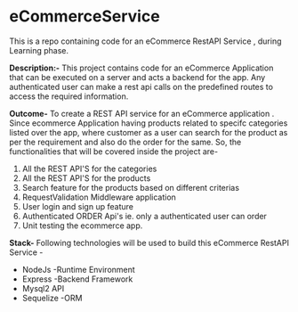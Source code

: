 # eCommerceService

This is a repo containing code for an eCommerce RestAPI Service , during Learning phase.


**Description:-** This project contains code for an eCommerce Application that can be executed on a server and acts a backend for the app. Any authenticated user can make a rest api calls on the predefined routes to access the required information.

**Outcome-** To create a REST API service for an eCommerce application . Since ecommerce Application having products related to specifc categories listed over the app, where customer as a user can search for the product as per the requirement and also do the order for the same. So, the functionalities that will be covered inside the project are-

1. All the REST API'S for the categories
2. All the REST API'S for the products
3. Search feature for the products based on different criterias
4. RequestValidation Middleware application
5. User login and sign up feature
6. Authenticated ORDER Api's ie. only a authenticated user can order
7. Unit testing the ecommerce app.

**Stack-** Following technologies will be used to build this eCommerce RestAPI Service -

- NodeJs -Runtime Environment
- Express -Backend Framework
- Mysql2 API
- Sequelize -ORM
